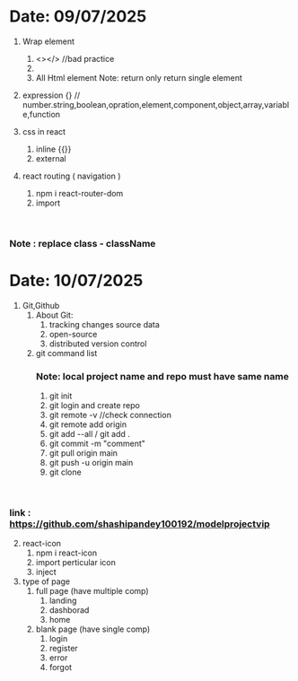 <h1>Date: 09/07/2025</h1>

1) Wrap element
    1) <></> //bad practice
    2) <Fragment>
    3) All Html element
Note: return only return single element

2)  expression 
    {} // number.string,boolean,opration,element,component,object,array,variable,function

3) css in react
    1) inline
        {{}}
    2) external

4) react routing ( navigation )
    1) npm i react-router-dom
    2) import

<br> <h3>Note : replace class - className</h3>


<h1>Date: 10/07/2025</h1>

1) Git,Github
    1) About Git:
        1) tracking changes source data
        2) open-source
        3) distributed version control
    2) git command list
        <br> <h3>Note: local project name and repo must have same name</h3>
        1) git init
        2) git login and create repo
        3) git remote -v               //check connection
        4) git remote add origin <path>
        5) git add --all / git add .
        6) git commit -m "comment"
        7) git pull origin main
        8) git push -u origin main
        9) git clone <path>

<br> <h3>link : https://github.com/shashipandey100192/modelprojectvip</h3>

2) react-icon
    1) npm i react-icon
    2) import perticular icon
    3) inject
3) type of page
    1) full page (have multiple comp)
        1) landing
        2) dashborad
        3) home
    2) blank page (have single comp) 
        1) login
        2) register
        3) error
        4) forgot
    
